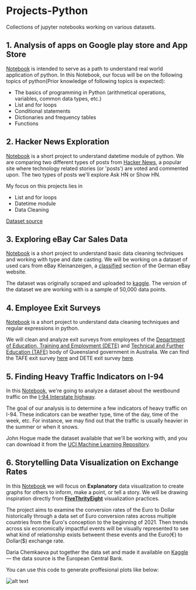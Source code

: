 # Projects-Python
Collections of jupyter notebooks working on various datasets. 

## 1. Analysis of apps on Google play store and App Store
[Notebook](https://github.com/amogghrao/Projects-Python/blob/master/Profitable%20apps%20Profiles.ipynb) is intended to serve as a path to understand real world application of python. In this Notebook, our focus will be on the following topics of python(Prior knowledge of following topics is expected):

 - The basics of programming in Python (arithmetical operations, variables, common data types, etc.)
 - List and for loops 
 - Conditional statements
 - Dictionaries and frequency tables
 - Functions
 
 ## 2. Hacker News Exploration
 [Notebook](https://github.com/amogghrao/Projects-Python/blob/master/Hacker%20News%20exploration.ipynb) is a short project to understand datetime module of python. We are comparing two different types of posts from [Hacker News](https://news.ycombinator.com/), a popular site where technology related stories (or 'posts') are voted and commented upon. The two types of posts we'll explore Ask HN or Show HN.

My focus on this projects lies in 

- List and for loops
- Datetime module
- Data Cleaning

[Dataset source](https://www.kaggle.com/hacker-news/hacker-news-posts/home)


 ## 3.  Exploring eBay Car Sales Data
[Notebook](https://github.com/amogghrao/Projects-Python/blob/master/3.%20Exploring%20eBay%20Car%20Sales%20Data.ipynb) is a short project to understand basic data cleaning techniques and working with type and date casting. We will be working on a dataset of used cars from eBay Kleinanzeigen, a [classified](https://en.wikipedia.org/wiki/Classified_advertising) section of the German eBay website.

The dataset was originally scraped and uploaded to [kaggle](https://www.kaggle.com/orgesleka/used-cars-database/data). The version of the dataset we are working with is a sample of 50,000 data points.

## 4. Employee Exit Surveys
[Notebook](https://github.com/amogghrao/Projects-Python/blob/master/Exit%20Survey%20of%20DETE.ipynb) is a short project to understand data cleaning techniques and regular expressions in python. 

We will clean and analyze exit surveys from employees of the [Department of Education, Training and Employment \(DETE\)](https://en.wikipedia.org/wiki/Department_of_Education_and_Training_(Queensland)) and [Technical and Further Education (TAFE)](https://en.wikipedia.org/wiki/Technical_and_further_education) body of Queensland government in Australia. We can find the TAFE exit survey [here](https://data.gov.au/dataset/ds-qld-89970a3b-182b-41ea-aea2-6f9f17b5907e/details?q=exit%20survey) and DETE exit survey [here](https://data.gov.au/dataset/ds-qld-fe96ff30-d157-4a81-851d-215f2a0fe26d/details?q=exit%20survey).

## 5.  Finding Heavy Traffic Indicators on I-94

In this [Notebook](https://github.com/amogghrao/Projects-Python/blob/master/5.%20%20Finding%20Heavy%20Traffic%20Indicators%20on%20I-94.ipynb), we're going to analyze a dataset about the westbound traffic on the [I-94 Interstate highway](https://en.wikipedia.org/wiki/Interstate_94).

The goal of our analysis is to determine a few indicators of heavy traffic on I-94. These indicators can be weather type, time of the day, time of the week, etc. For instance, we may find out that the traffic is usually heavier in the summer or when it snows.

John Hogue made the dataset available that we'll be working with, and you can download it from the [UCI Machine Learning Repository](https://archive.ics.uci.edu/ml/datasets/Metro+Interstate+Traffic+Volume).


## 6.  Storytelling Data Visualization on Exchange Rates

In this [Notebook](https://github.com/amogghrao/Projects-Python-Basics/blob/master/6.%20Storytelling%20Data%20Visualization%20on%20Exchange%20Rates.ipynb) we will focus on **Explanatory** data visualization to create graphs for others to inform, make a point, or tell a story. We will be drawing inspiration directly from [**FiveThrityEight**](https://fivethirtyeight.com/features/the-40-weirdest-and-best-charts-we-made-in-2020/) visualization practices.

The project aims to examine the conversion rates of the Euro to Dollar historically through a data set of Euro conversion rates across multiple countries from the Euro's conception to the beginning of 2021. Then trends across six economically impactful events will be visually represented to see what kind of relationship exists betweent these events and the Euro(€) to Dollar($) exchange rate.

Daria Chemkaeva put together the data set and made it available on [Kaggle](https://www.kaggle.com/lsind18/euro-exchange-daily-rates-19992020) — the data source is the European Central Bank. 

You can use this code to generate proffesional plots like below:

![alt text](https://github.com/amogghrao/Projects-Python-Basics/blob/master/Image/download.png)










